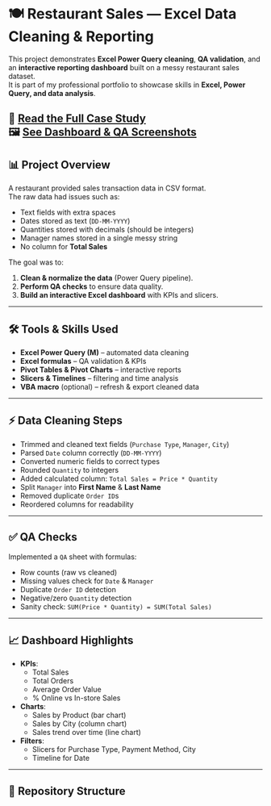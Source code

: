 # 🍽️ Restaurant Sales — Excel Data Cleaning & Reporting

This project demonstrates **Excel Power Query cleaning**, **QA validation**, and an **interactive reporting dashboard** built on a messy restaurant sales dataset.  
It is part of my professional portfolio to showcase skills in **Excel, Power Query, and data analysis**.

📄 [Read the Full Case Study](/docs/case_study.md)  
🖼 [See Dashboard & QA Screenshots](/docs/screenshots/)
---

## 📊 Project Overview
A restaurant provided sales transaction data in CSV format.  
The raw data had issues such as:
- Text fields with extra spaces
- Dates stored as text (`DD-MM-YYYY`)
- Quantities stored with decimals (should be integers)
- Manager names stored in a single messy string
- No column for **Total Sales**

The goal was to:
1. **Clean & normalize the data** (Power Query pipeline).
2. **Perform QA checks** to ensure data quality.
3. **Build an interactive Excel dashboard** with KPIs and slicers.

---

## 🛠️ Tools & Skills Used
- **Excel Power Query (M)** – automated data cleaning
- **Excel formulas** – QA validation & KPIs
- **Pivot Tables & Pivot Charts** – interactive reports
- **Slicers & Timelines** – filtering and time analysis
- **VBA macro** (optional) – refresh & export cleaned data

---

## ⚡ Data Cleaning Steps
- Trimmed and cleaned text fields (`Purchase Type`, `Manager`, `City`)
- Parsed `Date` column correctly (`DD-MM-YYYY`)
- Converted numeric fields to correct types
- Rounded `Quantity` to integers
- Added calculated column: `Total Sales = Price * Quantity`
- Split `Manager` into **First Name** & **Last Name**
- Removed duplicate `Order ID`s
- Reordered columns for readability

---

## ✅ QA Checks
Implemented a `QA` sheet with formulas:
- Row counts (raw vs cleaned)
- Missing values check for `Date` & `Manager`
- Duplicate `Order ID` detection
- Negative/zero `Quantity` detection
- Sanity check: `SUM(Price * Quantity) = SUM(Total Sales)`

---

## 📈 Dashboard Highlights
- **KPIs**:
  - Total Sales
  - Total Orders
  - Average Order Value
  - % Online vs In-store Sales
- **Charts**:
  - Sales by Product (bar chart)
  - Sales by City (column chart)
  - Sales trend over time (line chart)
- **Filters**:
  - Slicers for Purchase Type, Payment Method, City
  - Timeline for Date

---

## 📂 Repository Structure


